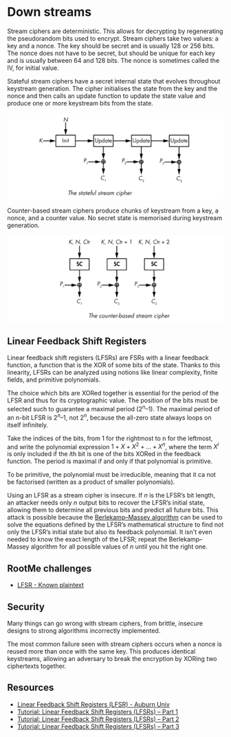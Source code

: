# Down streams

Stream ciphers are deterministic. This allows for decrypting by regenerating the pseudorandom bits used to encrypt. Stream ciphers take two values: a key and a nonce. The key should be secret and is usually 128 or 256 bits. The nonce does not have to be secret, but should be unique for each key and is usually between 64 and 128 bits. The nonce is sometimes called the IV, for initial value.

Stateful stream ciphers have a secret internal state that evolves throughout keystream generation. The cipher initialises the state from the key and the nonce and then calls an update function to update the state value and produce one or more keystream bits from the state.

![Stateful stream cipher](../../_static/images/stateful-stream.png)

Counter-based stream ciphers produce chunks of keystream from a key, a nonce, and a counter value. No secret state is memorised during keystream generation.

![Counter-based stream cipher](../../_static/images/counter-based-stream.png)

## Linear Feedback Shift Registers

Linear feedback shift registers (LFSRs) are FSRs with a linear feedback function, a function that is the XOR of some bits of the state. Thanks to this linearity, LFSRs can be analyzed using notions like linear complexity, finite fields, and primitive polynomials.

The choice which bits are XORed together is essential for the period of the LFSR and thus for its cryptographic value. The position of the bits must be selected such to guarantee a maximal period ($2^n – 1$). The maximal period of an n-bit LFSR is $2^n – 1$, not $2^n$, because the all-zero state always loops on itself infinitely.

Take the indices of the bits, from 1 for the rightmost to n for the leftmost, and write the polynomial expression $1 + X + X^2 + . . . + X^n$, where the term $X^i$ is only included if the $i$th bit is one of the bits XORed in the feedback function. The period is maximal if and only if that polynomial is primitive. 

To be primitive, the polynomial must be irreducible, meaning that it ca not be factorised (written as a product of smaller polynomials). 

Using an LFSR as a stream cipher is insecure. If $n$ is the LFSR’s bit length, an attacker needs only $n$ output bits to recover the LFSR’s initial state, allowing them to determine all previous bits and predict all future bits. This attack is possible because the [Berlekamp–Massey algorithm](https://berlekamp-massey-algorithm.appspot.com/) can be used to solve the equations defined by the LFSR’s mathematical structure to find not only the LFSR’s initial state but also its feedback polynomial. It isn't even needed to know the exact length of the LFSR; repeat the Berlekamp–Massey algorithm for all possible values of $n$ until you hit the right one.

## RootMe challenges

* [LFSR - Known plaintext](../streams/lfsr.md)

## Security

Many things can go wrong with stream ciphers, from brittle, insecure designs to strong algorithms incorrectly implemented.

The most common failure seen with stream ciphers occurs when a nonce is reused more than once with the same key. This produces identical keystreams, allowing an adversary to break the encryption by XORing two ciphertexts together.

## Resources

* [Linear Feedback Shift Registers (LFSR) - Auburn Univ](https://repository.root-me.org/Cryptographie/EN%20-%20LFSR-based%20Stream%20Ciphers%20-%20Anne%20Canteaut.pdf)
* [Tutorial: Linear Feedback Shift Registers (LFSRs) – Part 1](https://www.edn.com/tutorial-linear-feedback-shift-registers-lfsrs-part-1/)
* [Tutorial: Linear Feedback Shift Registers (LFSRs) – Part 2](https://www.edn.com/tutorial-linear-feedback-shift-registers-lfsrs-part-2/)
* [Tutorial: Linear Feedback Shift Registers (LFSRs) – Part 3](https://www.edn.com/tutorial-linear-feedback-shift-registers-lfsrs-part-3/)